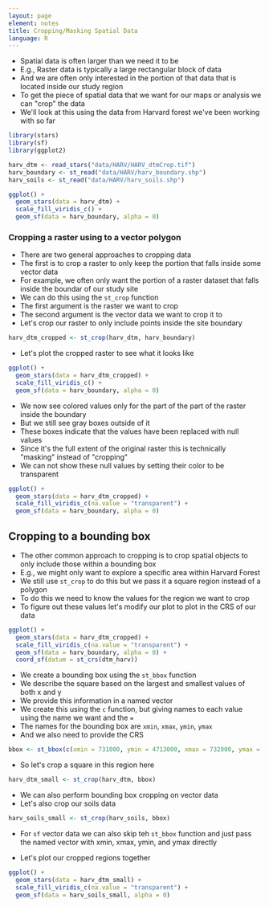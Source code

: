 ```yaml
---
layout: page
element: notes
title: Cropping/Masking Spatial Data
language: R
--- 
```


* Spatial data is often larger than we need it to be
* E.g., Raster data is typically a large rectangular block of data
* And we are often only interested in the portion of that data that is located inside our study region
* To get the piece of spatial data that we want for our maps or analysis we can "crop" the data
* We'll look at this using the data from Harvard forest we've been working with so far

```r
library(stars)
library(sf)
library(ggplot2)

harv_dtm <- read_stars("data/HARV/HARV_dtmCrop.tif")
harv_boundary <- st_read("data/HARV/harv_boundary.shp")
harv_soils <- st_read("data/HARV/harv_soils.shp")

ggplot() +
  geom_stars(data = harv_dtm) +
  scale_fill_viridis_c() +
  geom_sf(data = harv_boundary, alpha = 0)
```

### Cropping a raster using to a vector polygon

* There are two general approaches to cropping data
* The first is to crop a raster to only keep the portion that falls inside some vector data
* For example, we often only want the portion of a raster dataset that falls inside the boundar of our study site
* We can do this using the `st_crop` function
* The first argument is the raster we want to crop
* The second argument is the vector data we want to crop it to
* Let's crop our raster to only include points inside the site boundary

```r
harv_dtm_cropped <- st_crop(harv_dtm, harv_boundary)
```

* Let's plot the cropped raster to see what it looks like 

```r
ggplot() +
  geom_stars(data = harv_dtm_cropped) +
  scale_fill_viridis_c() +
  geom_sf(data = harv_boundary, alpha = 0)
```

* We now see colored values only for the part of the part of the raster inside the boundary
* But we still see gray boxes outside of it
* These boxes indicate that the values have been replaced with null values
* Since it's the full extent of the original raster this is technically "masking" instead of "cropping"
* We can not show these null values by setting their color to be transparent

```r
ggplot() +
  geom_stars(data = harv_dtm_cropped) +
  scale_fill_viridis_c(na.value = "transparent") +
  geom_sf(data = harv_boundary, alpha = 0)
```

## Cropping to a bounding box

* The other common approach to cropping is to crop spatial objects to only include those within a bounding box
* E.g., we might only want to explore a specific area within Harvard Forest
* We still use `st_crop` to do this but we pass it a square region instead of a polygon
* To do this we need to know the values for the region we want to crop
* To figure out these values let's modify our plot to plot in the CRS of our data

```r
ggplot() +
  geom_stars(data = harv_dtm_cropped) +
  scale_fill_viridis_c(na.value = "transparent") +
  geom_sf(data = harv_boundary, alpha = 0) +
  coord_sf(datum = st_crs(dtm_harv))
```

* We create a bounding box using the `st_bbox` function
* We describe the square based on the largest and smallest values of both x and y
* We provide this information in a named vector
* We create this using the `c` function, but giving names to each value using the name we want and the `=`
* The names for the bounding box are `xmin`, `xmax`, `ymin`, `ymax`
* And we also need to provide the CRS

```r
bbox <- st_bbox(c(xmin = 731000, ymin = 4713000, xmax = 732000, ymax = 4714000), crs = st_crs(dtm_harv))
```

* So let's crop a square in this region here

```r
harv_dtm_small <- st_crop(harv_dtm, bbox)
```

* We can also perform bounding box cropping on vector data
* Let's also crop our soils data

```r
harv_soils_small <- st_crop(harv_soils, bbox)
```

* For `sf` vector data we can also skip teh `st_bbox` function and just pass the named vector with xmin, xmax, ymin, and ymax directly

* Let's plot our cropped regions together

```r
ggplot() +
  geom_stars(data = harv_dtm_small) +
  scale_fill_viridis_c(na.value = "transparent") +
  geom_sf(data = harv_soils_small, alpha = 0)
```